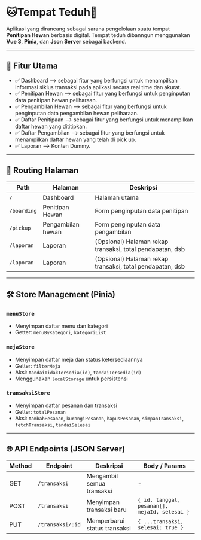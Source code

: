 # 🐱Tempat Teduh🐶
Aplikasi yang dirancang sebagai sarana pengelolaan suatu tempat **Penitipan Hewan** berbasis digital. Tempat teduh dibanngun menggunakan **Vue 3**, **Pinia**, dan **Json Server** sebagai backend.

---

## 🦋 Fitur Utama

- ✅ Dashboard --> sebagai fitur yang berfungsi untuk menampilkan informasi siklus transaksi pada aplikasi secara real time dan akurat.
- ✅ Penitipan Hewan --> sebagai fitur yang berfungsi untuk penginputan data penitipan hewan peliharaan.
- ✅ Pengambilan Hewan --> sebagai fitur yang berfungsi untuk penginputan data pengambilan hewan peliharaan.
- ✅ Daftar Penitipaan --> sebagai fitur yang berfungsi untuk menampilkan daftar hewan yang dititipkan.
- ✅ Daftar Pengambilan --> sebagai fitur yang berfungsi untuk menampilkan daftar hewan yang telah di pick up.
- ✅ Laporan --> Konten Dummy.

---

## 🧭 Routing Halaman

| Path         | Halaman        | Deskripsi                                                  |
|--------------|----------------|-------------------------------------------------------------|
| `/`          | Dashboard     | Halaman utama  |
| `/boarding`   | Penitipan Hewan       | Form penginputan data penitipan |
| `/pickup`   | Pengambilan hewan     | Form penginputan data pengambilan  |
| `/laporan`   | Laporan        | (Opsional) Halaman rekap transaksi, total pendapatan, dsb  |
| `/laporan`   | Laporan        | (Opsional) Halaman rekap transaksi, total pendapatan, dsb  |

---

## 🛠️ Store Management (Pinia)

### `menuStore`

- Menyimpan daftar menu dan kategori
- Getter: `menuByKategori`, `kategoriList`

### `mejaStore`

- Menyimpan daftar meja dan status ketersediaannya
- Getter: `filterMeja`
- Aksi: `tandaiTidakTersedia(id)`, `tandaiTersedia(id)`
- Menggunakan `localStorage` untuk persistensi

### `transaksiStore`

- Menyimpan daftar pesanan dan transaksi
- Getter: `totalPesanan`
- Aksi: `tambahPesanan`, `kurangiPesanan`, `hapusPesanan`, `simpanTransaksi`, `fetchTransaksi`, `tandaiSelesai`

---

## 🌐 API Endpoints (JSON Server)

| Method | Endpoint                 | Deskripsi                          | Body / Params                                             |
|--------|--------------------------|------------------------------------|-----------------------------------------------------------|
| GET    | `/transaksi`             | Mengambil semua transaksi          | -                                                         |
| POST   | `/transaksi`             | Menyimpan transaksi baru           | `{ id, tanggal, pesanan[], mejaId, selesai }`             |
| PUT    | `/transaksi/:id`         | Memperbarui status transaksi       | `{ ...transaksi, selesai: true }`                         |

